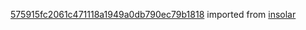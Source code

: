 [575915fc2061c471118a1949a0db790ec79b1818](https://github.com/insolar/insolar/commit/575915fc2061c471118a1949a0db790ec79b1818) imported from [insolar](https://github.com/insolar/insolar)
